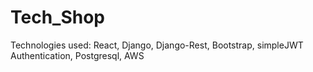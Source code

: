 # Tech_Shop

Technologies used: React, Django, Django-Rest, Bootstrap, simpleJWT Authentication, Postgresql, AWS
